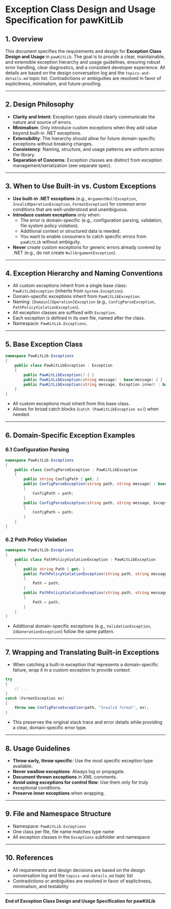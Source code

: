<!-- filepath: specs/exception-class-design-and-usage.md -->
# Exception Class Design and Usage Specification for pawKitLib

## 1. Overview

This document specifies the requirements and design for **Exception Class Design and Usage** in `pawKitLib`. The goal is to provide a clear, maintainable, and extensible exception hierarchy and usage guidelines, ensuring robust error handling, clear diagnostics, and a consistent developer experience. All details are based on the design conversation log and the `topics-and-details.md` topic list. Contradictions or ambiguities are resolved in favor of explicitness, minimalism, and future-proofing.

---

## 2. Design Philosophy

- **Clarity and Intent**: Exception types should clearly communicate the nature and source of errors.
- **Minimalism**: Only introduce custom exceptions when they add value beyond built-in .NET exceptions.
- **Extensibility**: The hierarchy should allow for future domain-specific exceptions without breaking changes.
- **Consistency**: Naming, structure, and usage patterns are uniform across the library.
- **Separation of Concerns**: Exception classes are distinct from exception management/serialization (see separate spec).

---

## 3. When to Use Built-in vs. Custom Exceptions

- **Use built-in .NET exceptions** (e.g., `ArgumentNullException`, `InvalidOperationException`, `FormatException`) for common error conditions that are well-understood and unambiguous.
- **Introduce custom exceptions** only when:
  - The error is domain-specific (e.g., configuration parsing, validation, file system policy violation).
  - Additional context or structured data is needed.
  - You want to enable consumers to catch specific errors from `pawKitLib` without ambiguity.
- **Never** create custom exceptions for generic errors already covered by .NET (e.g., do not create `NullArgumentException`).

---

## 4. Exception Hierarchy and Naming Conventions

- All custom exceptions inherit from a single base class: `PawKitLibException` (inherits from `System.Exception`).
- Domain-specific exceptions inherit from `PawKitLibException`.
- Naming: `[Domain][Operation]Exception` (e.g., `ConfigParseException`, `PathPolicyViolationException`).
- All exception classes are suffixed with `Exception`.
- Each exception is defined in its own file, named after the class.
- Namespace: `PawKitLib.Exceptions`.

---

## 5. Base Exception Class

```csharp
namespace PawKitLib.Exceptions
{
    public class PawKitLibException : Exception
    {
        public PawKitLibException() { }
        public PawKitLibException(string message) : base(message) { }
        public PawKitLibException(string message, Exception inner) : base(message, inner) { }
    }
}
```

- All custom exceptions must inherit from this base class.
- Allows for broad catch blocks (`catch (PawKitLibException ex)`) when needed.

---

## 6. Domain-Specific Exception Examples

### 6.1 Configuration Parsing

```csharp
namespace PawKitLib.Exceptions
{
    public class ConfigParseException : PawKitLibException
    {
        public string ConfigPath { get; }
        public ConfigParseException(string path, string message) : base($"Config parse error at '{path}': {message}")
        {
            ConfigPath = path;
        }
        public ConfigParseException(string path, string message, Exception inner) : base($"Config parse error at '{path}': {message}", inner)
        {
            ConfigPath = path;
        }
    }
}
```

### 6.2 Path Policy Violation

```csharp
namespace PawKitLib.Exceptions
{
    public class PathPolicyViolationException : PawKitLibException
    {
        public string Path { get; }
        public PathPolicyViolationException(string path, string message) : base($"Path policy violation for '{path}': {message}")
        {
            Path = path;
        }
        public PathPolicyViolationException(string path, string message, Exception inner) : base($"Path policy violation for '{path}': {message}", inner)
        {
            Path = path;
        }
    }
}
```

- Additional domain-specific exceptions (e.g., `ValidationException`, `IdGenerationException`) follow the same pattern.

---

## 7. Wrapping and Translating Built-in Exceptions

- When catching a built-in exception that represents a domain-specific failure, wrap it in a custom exception to provide context:

```csharp
try
{
    // ...
}
catch (FormatException ex)
{
    throw new ConfigParseException(path, "Invalid format", ex);
}
```

- This preserves the original stack trace and error details while providing a clear, domain-specific error type.

---

## 8. Usage Guidelines

- **Throw early, throw specific**: Use the most specific exception type available.
- **Never swallow exceptions**: Always log or propagate.
- **Document thrown exceptions** in XML comments.
- **Avoid using exceptions for control flow**: Use them only for truly exceptional conditions.
- **Preserve inner exceptions** when wrapping.

---

## 9. File and Namespace Structure

- Namespace: `PawKitLib.Exceptions`
- One class per file, file name matches type name
- All exception classes in the `Exceptions` subfolder and namespace

---

## 10. References

- All requirements and design decisions are based on the design conversation log and the `topics-and-details.md` topic list
- Contradictions or ambiguities are resolved in favor of explicitness, minimalism, and testability

---

**End of Exception Class Design and Usage Specification for pawKitLib**

